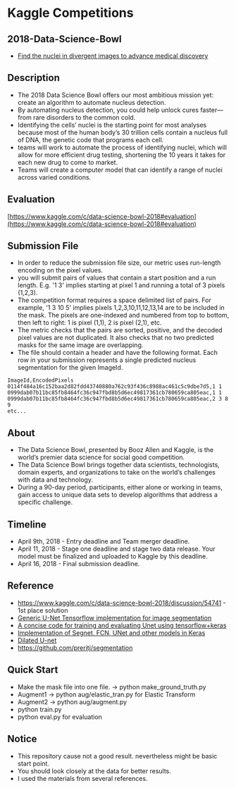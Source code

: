 # Kaggle Competitions

## 2018-Data-Science-Bowl
- [Find the nuclei in divergent images to advance medical discovery](https://www.kaggle.com/c/data-science-bowl-2018)

## Description
- The 2018 Data Science Bowl offers our most ambitious mission yet: create an algorithm to automate nucleus detection.
- By automating nucleus detection, you could help unlock cures faster—from rare disorders to the common cold.
- Identifying the cells’ nuclei is the starting point for most analyses because most of the human body’s 30 trillion cells contain a nucleus full of DNA, 
the genetic code that programs each cell.
- teams will work to automate the process of identifying nuclei, which will allow for more efficient drug testing, 
shortening the 10 years it takes for each new drug to come to market. 
- Teams will create a computer model that can identify a range of nuclei across varied conditions. 

## Evaluation
[https://www.kaggle.com/c/data-science-bowl-2018#evaluation](https://www.kaggle.com/c/data-science-bowl-2018#evaluation)

## Submission File
- In order to reduce the submission file size, our metric uses run-length encoding on the pixel values. 
- you will submit pairs of values that contain a start position and a run length. 
E.g. '1 3' implies starting at pixel 1 and running a total of 3 pixels (1,2,3).
- The competition format requires a space delimited list of pairs. 
For example, '1 3 10 5' implies pixels 1,2,3,10,11,12,13,14 are to be included in the mask. 
The pixels are one-indexed and numbered from top to bottom, then left to right: 1 is pixel (1,1), 2 is pixel (2,1), etc.
- The metric checks that the pairs are sorted, positive, and the decoded pixel values are not duplicated. It also checks that no two predicted masks for the same image are overlapping.
- The file should contain a header and have the following format. 
Each row in your submission represents a single predicted nucleus segmentation for the given ImageId.
```
ImageId,EncodedPixels  
0114f484a16c152baa2d82fdd43740880a762c93f436c8988ac461c5c9dbe7d5,1 1  
0999dab07b11bc85fb8464fc36c947fbd8b5d6ec49817361cb780659ca805eac,1 1  
0999dab07b11bc85fb8464fc36c947fbd8b5d6ec49817361cb780659ca805eac,2 3 8 9  
etc...
```

## About
- The Data Science Bowl, presented by Booz Allen and Kaggle, is the world’s premier data science for social good competition.
- The Data Science Bowl brings together data scientists, technologists, domain experts, 
and organizations to take on the world’s challenges with data and technology. 
- During a 90-day period, participants, either alone or working in teams, 
gain access to unique data sets to develop algorithms that address a specific challenge. 

## Timeline
- April 9th, 2018 - Entry deadline and Team merger deadline.
- April 11, 2018 - Stage one deadline and stage two data release. Your model must be finalized and uploaded to Kaggle by this deadline.
- April 16, 2018 - Final submission deadline.

## Reference
- https://www.kaggle.com/c/data-science-bowl-2018/discussion/54741 - 1st place solution
- [Generic U-Net Tensorflow implementation for image segmentation](https://github.com/jakeret/tf_unet)
- [A concise code for training and evaluating Unet using tensorflow+keras](https://github.com/zizhaozhang/unet-tensorflow-keras)
- [Implementation of Segnet, FCN, UNet and other models in Keras](https://github.com/divamgupta/image-segmentation-keras)
- [Dilated U-net](https://chuckyee.github.io/cardiac-segmentation/)
- https://github.com/preritj/segmentation


## Quick Start
- Make the mask file into one file. -> python make_ground_truth.py
- Augment1 -> python aug/elastic_tran.py for Elastic Transform
- Augment2 -> python aug/augment.py
- python train.py
- python eval.py for evaluation
  

## Notice
- This repository cause not a good result. nevertheless might be basic start point.
- You should look closely at the data for better results.
- I used the materials from several references.
